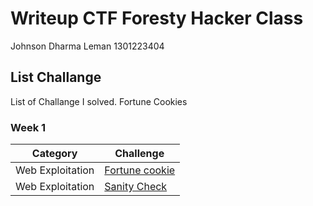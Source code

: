 # Writeup CTF Foresty Hacker Class
Johnson Dharma Leman 1301223404

## List Challange
List of Challange I solved.
Fortune Cookies

### Week 1
| Category | Challenge |
| --- | --- |
| Web Exploitation | [Fortune cookie](/Judul%201/)
| Web Exploitation | [Sanity Check](/Judul%202/)
